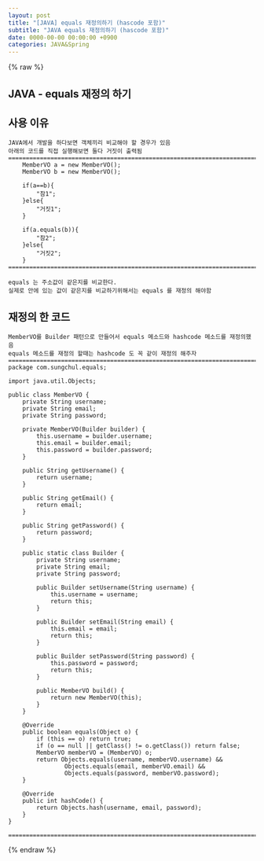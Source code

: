 ```yaml
---  
layout: post  
title: "[JAVA] equals 재정의하기 (hascode 포함)"  
subtitle: "JAVA equals 재정의하기 (hascode 포함)"  
date: 0000-00-00 00:00:00 +0900  
categories: JAVA&Spring  
---  
```

{% raw %}  
## JAVA - equals 재정의 하기  
  
## 사용 이유  
	JAVA에서 개발을 하다보면 객체끼리 비교해야 할 경우가 있음  
	아래의 코드를 직접 실행해보면 둘다 거짓이 출력됨  
	=================================================================================================================  
		MemberVO a = new MemberVO();  
		MemberVO b = new MemberVO();  
  
		if(a==b){  
			"참1";  
		}else{  
			"거짓1";  
		}  
  
		if(a.equals(b)){  
			"참2";  
		}else{  
			"거짓2";  
		}  
	=================================================================================================================  
  
	equals 는 주소값이 같은지를 비교한다.  
	실제로 안에 있는 값이 같은지를 비교하기위해서는 equals 를 재정의 해야함  
  
## 재정의 한 코드  
	MemberVO를 Builder 패턴으로 만들어서 equals 메소드와 hashcode 메소드를 재정의했음  
	equals 메소드를 재정의 할때는 hashcode 도 꼭 같이 재정의 해주자  
	=================================================================================================================  
	package com.sungchul.equals;  
  
	import java.util.Objects;  
  
	public class MemberVO {  
		private String username;  
		private String email;  
		private String password;  
  
		private MemberVO(Builder builder) {  
			this.username = builder.username;  
			this.email = builder.email;  
			this.password = builder.password;  
		}  
  
		public String getUsername() {  
			return username;  
		}  
  
		public String getEmail() {  
			return email;  
		}  
  
		public String getPassword() {  
			return password;  
		}  
  
		public static class Builder {  
			private String username;  
			private String email;  
			private String password;  
  
			public Builder setUsername(String username) {  
				this.username = username;  
				return this;  
			}  
  
			public Builder setEmail(String email) {  
				this.email = email;  
				return this;  
			}  
  
			public Builder setPassword(String password) {  
				this.password = password;  
				return this;  
			}  
  
			public MemberVO build() {  
				return new MemberVO(this);  
			}  
		}  
  
		@Override  
		public boolean equals(Object o) {  
			if (this == o) return true;  
			if (o == null || getClass() != o.getClass()) return false;  
			MemberVO memberVO = (MemberVO) o;  
			return Objects.equals(username, memberVO.username) &&  
					Objects.equals(email, memberVO.email) &&  
					Objects.equals(password, memberVO.password);  
		}  
  
		@Override  
		public int hashCode() {  
			return Objects.hash(username, email, password);  
		}  
	}  
  
	=================================================================================================================  
  
{% endraw %}